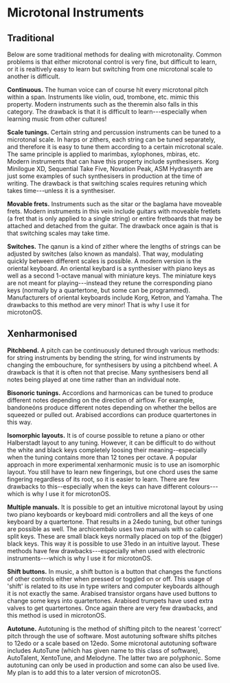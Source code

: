 # Microtonal Instruments

## Traditional

Below are some traditional methods for dealing with microtonality.
Common problems is that either microtonal control is very fine, but difficult to learn, or it is realtively easy to learn but switching from one microtonal scale to another is difficult.

**Continuous.**
The human voice can of course hit every microtonal pitch within a span.
Instruments like violin, oud, trombone, etc. mimic this property.
Modern instruments such as the theremin also falls in this category.
The drawback is that it is difficult to learn---especially when learning music from other cultures!

**Scale tunings.**
Certain string and percussion instruments can be tuned to a microtonal scale.
In harps or zithers, each string can be tuned separately, and therefore it is easy to tune them according to a certain microtonal scale.
The same principle is applied to marimbas, xylophones, mbiras, etc.
Modern instruments that can have this property include synthesisers.
Korg Minilogue XD, Sequential Take Five, Novation Peak, ASM Hydrasynth are just some examples of such synthesisers in production at the time of writing.
The drawback is that switching scales requires retuning which takes time---unless it is a synthesiser.

**Movable frets.**
Instruments such as the sitar or the baglama have moveable frets.
Modern instruments in this vein include guitars with moveable fretlets (a fret that is only applied to a single string) or entire fretboards that may be attached and detached from the guitar.
The drawback once again is that is that switching scales may take time.

**Switches.**
The qanun is a kind of zither where the lengths of strings can be adjusted by switches (also known as mandals).
That way, modulating quickly between different scales is possible.
A modern version is the oriental keyboard.
An oriental keybard is a synthesiser with piano keys as well as a second 1-octave manual with miniature keys.
The miniature keys are not meant for playing---instead they retune the corresponding piano keys (normally by a quartertone, but some can be programmed).
Manufacturers of oriental keyboards include Korg, Ketron, and Yamaha.
The drawbacks to this method are very minor!
That is why I use it for microtonOS.

## Xenharmonised

**Pitchbend.**
A pitch can be continuously detuned through various methods:
for string instruments by bending the string,
for wind instruments by changing the embouchure,
for synthesisers by using a pitchbend wheel.
A drawback is that it is often not that precise.
Many synthesisers bend all notes being played at one time rather than an individual note.

**Bisonoric tunings.**
Accordions and harmonicas can be tuned to produce different notes depending on the direction of airflow.
For example, bandoneóns produce different notes depending on whether the bellos are squeezed or pulled out.
Arabised accordions can produce quartertones in this way.

**Isomorphic layouts.**
It is of course possible to retune a piano or other Halberstadt layout to any tuning.
However, it can be difficult to do without the white and black keys completely loosing their meaning--especially when the tuning contains more than 12 tones per octave.
A popular approach in more experimental xenharmonic music is to use an isomorphic layout.
You still have to learn new fingerings, but one chord uses the same fingering regardless of its root, so it is easier to learn.
There are few drawbacks to this--especially when the keys can have different colours---which is why I use it for microtonOS.

**Multiple manuals.**
It is possible to get an intuitive microtonal layout by using two piano keyboards or keyboard midi controllers and all the keys of one keyboard by a quartertone.
That results in a 24edo tuning, but other tunings are possible as well.
The archicembalo uses two manuals with so called split keys.
These are small black keys normally placed on top of the (bigger) black keys.
This way it is possible to use 31edo in an intuitive layout.
These methods have few drawbacks---especially when used with electronic instruments---which is why I use it for microtonOS.

**Shift buttons.**
In music, a shift button is a button that changes the functions of other controls either when pressed or toggled on or off.
This usage of 'shift' is related to its use in type writers and computer keyboards although it is not exactly the same.
Arabised transistor organs have used buttons to change some keys into quartertones.
Arabised trumpets have used extra valves to get quartertones.
Once again there are very few drawbacks, and this method is used in microtonOS.

**Autotune.**
Autotuning is the method of shifting pitch to the nearest 'correct' pitch through the use of software.
Most autotuning software shifts pitches to 12edo or a scale based on 12edo.
Some microtonal autotuning software includes AutoTune (which has given name to this class of software), AutoTalent, XentoTune, and Melodyne.
The latter two are polyphonic.
Some autotuning can only be used in production and some can also be used live.
My plan is to add this to a later version of microtonOS.


